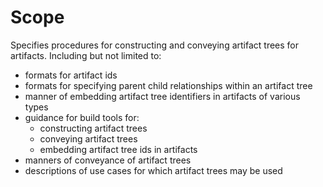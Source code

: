 # Scope

Specifies procedures for constructing and conveying artifact trees for artifacts.  Including but not limited to: 

- formats for artifact ids
- formats for specifying parent child relationships within an artifact tree
- manner of embedding artifact tree identifiers in artifacts of various types
- guidance for build tools for:
    - constructing artifact trees
    - conveying artifact trees
    - embedding artifact tree ids in artifacts
- manners of conveyance of artifact trees
- descriptions of use cases for which artifact trees may be used
